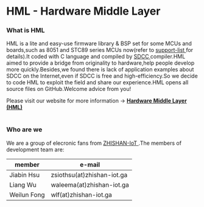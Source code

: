 <h1> HML - Hardware Middle Layer </h1>

<h3> What is HML </h3>
<p>
HML is a lite and easy-use firmware library & BSP set for some MCUs and boards,such as 8051 and STC89 series MCUs now(refer to <a href="http://hw.zhishan-iot.ga/page/hml/index.html#support-list"> support-list </a> for details).It coded with C language and compiled by <a href="http://sdcc.sourceforge.net/"> SDCC </a> compiler.HML aimed to provide a bridge from originality to hardware,help people develop more quickly.Besides,we found there is lack of application examples about SDCC on the Internet,even if SDCC is free and high-efficiency.So we decide to code HML to exploit the field and share our experience.HML opens all source files on GitHub.Welcome advice from you!
</p>
Please visit our website for more information -> <a href="http://hw.zhishan-iot.ga/page/hml/index.html"> <strong> Hardware Middle Layer (HML) </strong> </a>
<br>
<br>

<h3> Who are we </h3>
<p>
We are a group of elecronic fans from <a href="http://zhishan-iot.ga"> ZHISHAN-IoT </a> .The members of development team are:
</p>

|member        |e-mail                      |
|--------------|----------------------------|
| Jiabin Hsu   | zsiothsu(at)zhishan-iot.ga |
| Liang Wu     | waleema(at)zhishan-iot.ga  |
| Weilun Fong  | wlf(at)zhishan-iot.ga      |